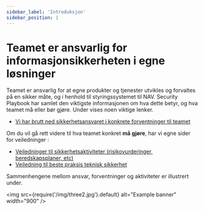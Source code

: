```yaml
---
sidebar_label: 'Introduksjon'
sidebar_position: 1
---
```


# Teamet er ansvarlig for informasjonsikkerheten i egne løsninger

Teamet er ansvarlig for at egne produkter og tjenester utvikles og forvaltes på en sikker måte, og i henhold til styringssystemet til NAV. Security Playbook har samlet den viktigste informasjonen om hva dette betyr, og hva teamet må eller bør gjøre. Under vises noen viktige lenker. 

- [Vi har brutt ned sikkerhetsansvaret i konkrete forventninger til teamet](sikkerhetsansvar/forventninger.md)

Om du vil gå rett videre til hva teamet konkret **må gjøre**, har vi egne sider for veiledninger : 
- [Veiledninger til sikkerhetsaktiviteter (risikovurderinger, beredskapsplaner, etc)](/docs-veiledning-aktiviteter/veiledning-aktiviteter-intro)
- [Veiledning til beste praksis teknisk sikkerhet](/docs-beste-praksis/beste-praksis-intro)

Sammenhengene mellom ansvar, forventninger og aktiviteter er illustrert under. 

<img
  src={require('/img/three2.jpg').default}
  alt="Example banner"
  width="900"
/>

